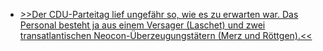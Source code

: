 * [>>Der CDU-Parteitag lief ungefähr so, wie es zu erwarten war. Das Personal besteht ja aus einem Versager (Laschet) und zwei transatlantischen Neocon-Überzeugungstätern (Merz und Röttgen).<<](https://blog.fefe.de/?ts=9efdddd4)
